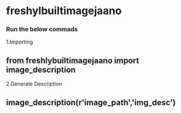 # freshylbuiltimagejaano
### Run the below commads 
1.Importing 
## from freshlybuiltimagejaano import image_description
2.Generate Description
## image_description(r'image_path','img_desc')
